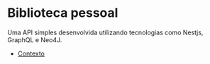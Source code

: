 # Biblioteca pessoal

Uma API simples desenvolvida utilizando tecnologias como Nestjs, GraphQL e Neo4J.

- [Contexto](./docs/context.md)